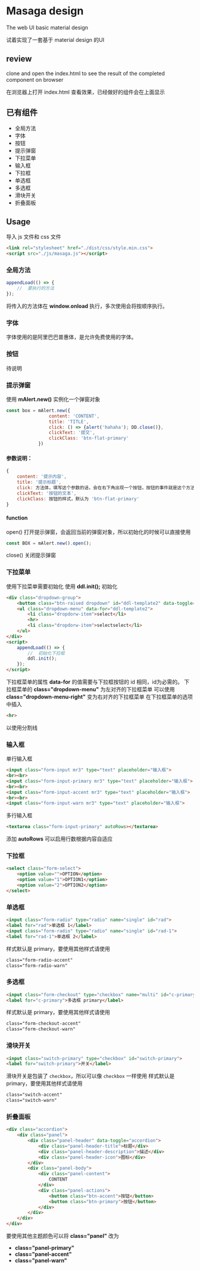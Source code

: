 # Masaga design
The web UI basic material design

试着实现了一套基于 material design 的UI

## review
clone and open the index.html to see the result of the completed component on browser

在浏览器上打开 index.html 查看效果，已经做好的组件会在上面显示

## 已有组件
- 全局方法
- 字体
- 按钮
- 提示弹窗
- 下拉菜单
- 输入框
- 下拉框
- 单选框
- 多选框
- 滑块开关
- 折叠面板

## Usage
导入 js 文件和 css 文件
```html
<link rel="stylesheet" href="./dist/css/style.min.css">
<script src="./js/masaga.js"></script>
```

### 全局方法
```javascript
appendLoad(() => {
    //  要执行的方法
});
```
将传入的方法体在 **window.onload** 执行，多次使用会将按顺序执行。

### 字体
字体使用的是阿里巴巴普惠体，是允许免费使用的字体。

### 按钮
待说明

### 提示弹窗
使用 **mAlert.new()** 实例化一个弹窗对象
```javascript
const box = mAlert.new({
                content: 'CONTENT',
                title: 'TITLE',
                click: () => {alert('hahaha'); DD.close()},
                clickText: '提交',
                clickClass: 'btn-flat-primary'
            })
```
#### 参数说明：
```javascript
{
    content: '提示内容',
    title: '提示标题',
    click: 方法体，填写这个参数的话，会在右下角出现一个按钮，按钮的事件就是这个方法,
    clickText: '按钮的文本',
    clickClass: 按钮的样式，默认为 'btn-flat-primary'
}
```

#### function

open()
打开提示弹窗，会返回当前的弹窗对象，所以初始化的时候可以直接使用 
```javascript
const BOX = mAlert.new().open();
```

close()
关闭提示弹窗

### 下拉菜单
使用下拉菜单需要初始化
使用 **ddl.init();** 初始化

```html
<div class="dropdown-group">
    <button class="btn-raised dropdown" id="ddl-template2" data-toggle="dropdown" aria-label="dropdownlist">下拉框</button>
    <ul class="dropdown-menu" data-for="ddl-template2">
        <li class="dropdorw-item">select</li>
        <hr>
        <li class="dropdorw-item">selectselect</li>
    </ul>
</div>
<script>
    appendLoad(() => {
        //  初始化下拉框
        ddl.init();
    });
</script>
```
下拉框菜单的属性 **data-for** 的值需要与下拉框按钮的 id 相同，id为必需的。
下拉框菜单的 **class="dropdown-menu"** 为左对齐的下拉框菜单
可以使用 **class="dropdown-menu-right"** 变为右对齐的下拉框菜单
在下拉框菜单的选项中插入 
```html
<hr>
```
以使用分割线

### 输入框
单行输入框
```html
<input class="form-input mr3" type="text" placeholder="输入框">
<br><br>
<input class="form-input-primary mr3" type="text" placeholder="输入框">
<br><br>
<input class="form-input-accent mr3" type="text" placeholder="输入框">
<br><br>
<input class="form-input-warn mr3" type="text" placeholder="输入框">
```
多行输入框
```html
<textarea class="form-input-primary" autoRows></textarea>
```
添加 **autoRows** 可以启用行数根据内容自适应

### 下拉框
```html
<select class="form-select">
    <option value="">OPTION</option>
    <option value="1">OPTION1</option>
    <option value="2">OPTION2</option>
</select>
```

### 单选框
```html
<input class="form-radio" type="radio" name="single" id="rad">
<label for="rad">单选框 1</label>
<input class="form-radio" type="radio" name="single" id="rad-1">
<label for="rad-1">单选框 2</label>
```
样式默认是 primary，要使用其他样式请使用
```html
class="form-radio-accent"
class="form-radio-warn"
```

### 多选框
```html
<input class="form-checkout" type="checkbox" name="multi" id="c-primary">
<label for="c-primary">多选框 primary</label>
```
样式默认是 primary，要使用其他样式请使用
```html
class="form-checkout-accent"
class="form-checkout-warn"
```

### 滑块开关
```html
<input class="switch-primary" type="checkbox" id="switch-primary">
<label for="switch-primary">开关</label>
```
滑块开关是包装了 `checkbox`，所以可以像 `checkbox` 一样使用
样式默认是 primary，要使用其他样式请使用
```html
class="switch-accent"
class="switch-warn"
```

### 折叠面板
```html
<div class="accordion">
    <div class="panel">
        <div class="panel-header" data-toggle="accordion">
            <div class="panel-header-title">标题</div>
            <div class="panel-header-description">描述</div>
            <div class="panel-header-icon">图标</div>
        </div>
        <div class="panel-body">
            <div class="panel-content">
                CONTENT
            </div>
            <div class="panel-actions">
                <button class="btn-accent">按钮</button>
                <button class="btn-primary">按钮</button>
            </div>
        </div>
    </div>
</div>
```
要使用其他主题颜色可以将
**class="panel"** 改为
- **class="panel-primary"**
- **class="panel-accent"**
- **class="panel-warn"**
